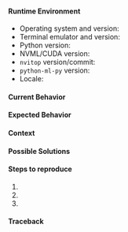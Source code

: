 <!--
  Thank you for contributing to nvitop by opening this issue.
  Please check through this list, so you can be as helpful as possible:

  1. Was this issue already reported? Please do a quick search.
  2. Maybe the problem is solved in the current master branch already?
     Simply clone nvitop's git repository and run ./nvitop.py to find out.
  3. Provide all the relevant information, as outlined in this template.
     Feel free to remove any sections you don't need.
-->

#### Runtime Environment

- Operating system and version:
- Terminal emulator and version:
- Python version:
- NVML/CUDA version:
- `nvitop` version/commit:
- `python-ml-py` version:
- Locale:

#### Current Behavior



#### Expected Behavior



#### Context

<!-- How has this issue affected you? What are you trying to accomplish? -->


#### Possible Solutions



#### Steps to reproduce

1.
2.
3.

#### Traceback

<!-- If nvitop crashes, paste the traceback in the quotes below. -->

```

```

